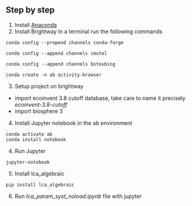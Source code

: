 ## Step by step

1. Install [Anaconda]([https://www.anaconda.com/products/individual](https://www.anaconda.com/products/individual))
2. Install Brightway
In a terminal run the following commands
```
conda config --prepend channels conda-forge

conda config --append channels cmutel

conda config --append channels bsteubing

conda create -n ab activity-browser
```

3. Setup project on brightway 
* import ecoinvent 3.8 cutoff database, take care to name it precisely *ecoinvent-3.8-cutoff*
* import biosphere 3

4. Install Jupyter notebook in the ab environment

```
conda activate ab
conda install notebook
```

4. Run Jupyter
```
jupyter-notebook
```

5. Install lca_algebraic 
```
pip install lca_algebraic
```
6. Run *lca_param_syst_noload.ipynb* file with jupyter


